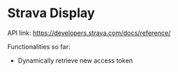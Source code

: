 # Strava Display

API link: https://developers.strava.com/docs/reference/<br>

Functionalities so far: 
- Dynamically retrieve new access token